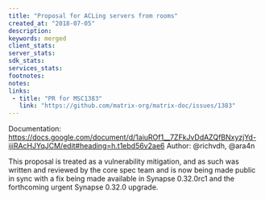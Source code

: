 ```yaml
---
title: "Proposal for ACLing servers from rooms"
created_at: "2018-07-05"
description:
keywords: merged
client_stats:
server_stats:
sdk_stats:
services_stats:
footnotes:
notes:
links:
 - title: "PR for MSC1383"
   link: "https://github.com/matrix-org/matrix-doc/issues/1383"
---
```

Documentation: https://docs.google.com/document/d/1aiuROf1__7ZFkJvDdAZQfBNxyzjYd-ijiRAcHJYqJCM/edit#heading=h.t1ebd56v2ae6
Author: @richvdh, @ara4n

This proposal is treated as a vulnerability mitigation, and as such was written and reviewed by the core spec team and is now being made public in sync with a fix being made available in Synapse 0.32.0rc1 and the forthcoming urgent Synapse 0.32.0 upgrade.
